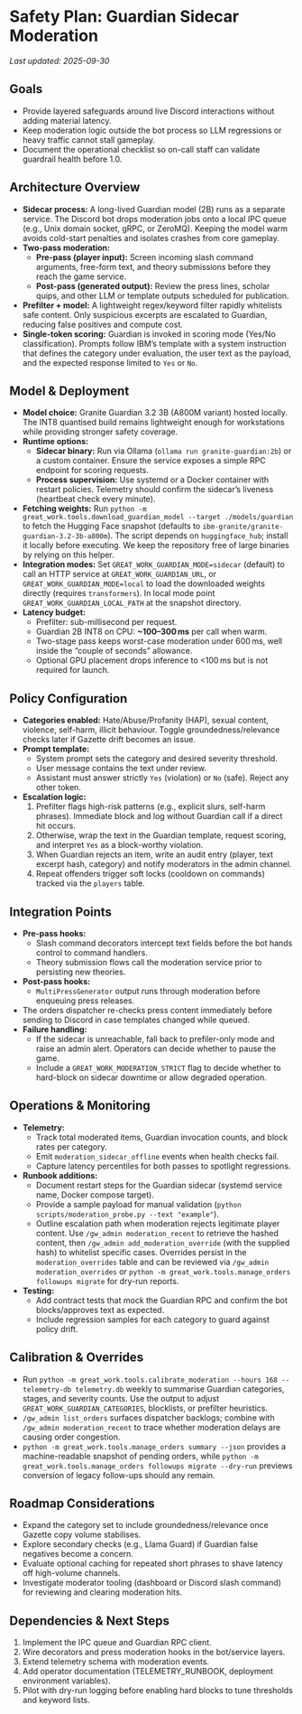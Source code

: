 # Safety Plan: Guardian Sidecar Moderation

_Last updated: 2025-09-30_

## Goals

- Provide layered safeguards around live Discord interactions without adding material latency.
- Keep moderation logic outside the bot process so LLM regressions or heavy traffic cannot stall gameplay.
- Document the operational checklist so on-call staff can validate guardrail health before 1.0.

## Architecture Overview

- **Sidecar process:** A long-lived Guardian model (2B) runs as a separate service. The Discord bot drops moderation jobs onto a local IPC queue (e.g., Unix domain socket, gRPC, or ZeroMQ). Keeping the model warm avoids cold-start penalties and isolates crashes from core gameplay.
- **Two-pass moderation:**
  - **Pre-pass (player input):** Screen incoming slash command arguments, free-form text, and theory submissions before they reach the game service.
  - **Post-pass (generated output):** Review the press lines, scholar quips, and other LLM or template outputs scheduled for publication.
- **Prefilter + model:** A lightweight regex/keyword filter rapidly whitelists safe content. Only suspicious excerpts are escalated to Guardian, reducing false positives and compute cost.
- **Single-token scoring:** Guardian is invoked in scoring mode (Yes/No classification). Prompts follow IBM’s template with a system instruction that defines the category under evaluation, the user text as the payload, and the expected response limited to `Yes` or `No`.

## Model & Deployment

- **Model choice:** Granite Guardian 3.2 3B (A800M variant) hosted locally. The INT8 quantised build remains lightweight enough for workstations while providing stronger safety coverage.
- **Runtime options:**
  - **Sidecar binary:** Run via Ollama (`ollama run granite-guardian:2b`) or a custom container. Ensure the service exposes a simple RPC endpoint for scoring requests.
  - **Process supervision:** Use systemd or a Docker container with restart policies. Telemetry should confirm the sidecar’s liveness (heartbeat check every minute).
- **Fetching weights:** Run `python -m great_work.tools.download_guardian_model --target ./models/guardian` to fetch the Hugging Face snapshot (defaults to `ibm-granite/granite-guardian-3.2-3b-a800m`). The script depends on `huggingface_hub`; install it locally before executing. We keep the repository free of large binaries by relying on this helper.
- **Integration modes:** Set `GREAT_WORK_GUARDIAN_MODE=sidecar` (default) to call an HTTP service at `GREAT_WORK_GUARDIAN_URL`, or `GREAT_WORK_GUARDIAN_MODE=local` to load the downloaded weights directly (requires `transformers`). In local mode point `GREAT_WORK_GUARDIAN_LOCAL_PATH` at the snapshot directory.
- **Latency budget:**
  - Prefilter: sub-millisecond per request.
  - Guardian 2B INT8 on CPU: **~100–300 ms** per call when warm.
  - Two-stage pass keeps worst-case moderation under 600 ms, well inside the “couple of seconds” allowance.
  - Optional GPU placement drops inference to <100 ms but is not required for launch.

## Policy Configuration

- **Categories enabled:** Hate/Abuse/Profanity (HAP), sexual content, violence, self-harm, illicit behaviour. Toggle groundedness/relevance checks later if Gazette drift becomes an issue.
- **Prompt template:**
  - System prompt sets the category and desired severity threshold.
  - User message contains the text under review.
  - Assistant must answer strictly `Yes` (violation) or `No` (safe). Reject any other token.
- **Escalation logic:**
  1. Prefilter flags high-risk patterns (e.g., explicit slurs, self-harm phrases). Immediate block and log without Guardian call if a direct hit occurs.
  2. Otherwise, wrap the text in the Guardian template, request scoring, and interpret `Yes` as a block-worthy violation.
  3. When Guardian rejects an item, write an audit entry (player, text excerpt hash, category) and notify moderators in the admin channel.
  4. Repeat offenders trigger soft locks (cooldown on commands) tracked via the `players` table.

## Integration Points

- **Pre-pass hooks:**
  - Slash command decorators intercept text fields before the bot hands control to command handlers.
  - Theory submission flows call the moderation service prior to persisting new theories.
- **Post-pass hooks:**
  - `MultiPressGenerator` output runs through moderation before enqueuing press releases.
- The orders dispatcher re-checks press content immediately before sending to Discord in case templates changed while queued.
- **Failure handling:**
  - If the sidecar is unreachable, fall back to prefiler-only mode and raise an admin alert. Operators can decide whether to pause the game.
  - Include a `GREAT_WORK_MODERATION_STRICT` flag to decide whether to hard-block on sidecar downtime or allow degraded operation.

## Operations & Monitoring

- **Telemetry:**
  - Track total moderated items, Guardian invocation counts, and block rates per category.
  - Emit `moderation_sidecar_offline` events when health checks fail.
  - Capture latency percentiles for both passes to spotlight regressions.
- **Runbook additions:**
  - Document restart steps for the Guardian sidecar (systemd service name, Docker compose target).
  - Provide a sample payload for manual validation (`python scripts/moderation_probe.py --text "example"`).
  - Outline escalation path when moderation rejects legitimate player content. Use `/gw_admin moderation_recent` to retrieve the hashed content, then `/gw_admin add_moderation_override` (with the supplied hash) to whitelist specific cases. Overrides persist in the `moderation_overrides` table and can be reviewed via `/gw_admin moderation_overrides` or `python -m great_work.tools.manage_orders followups migrate` for dry-run reports.
- **Testing:**
  - Add contract tests that mock the Guardian RPC and confirm the bot blocks/approves text as expected.
  - Include regression samples for each category to guard against policy drift.

## Calibration & Overrides

- Run `python -m great_work.tools.calibrate_moderation --hours 168 --telemetry-db telemetry.db` weekly to summarise Guardian categories, stages, and severity counts. Use the output to adjust `GREAT_WORK_GUARDIAN_CATEGORIES`, blocklists, or prefilter heuristics.
- `/gw_admin list_orders` surfaces dispatcher backlogs; combine with `/gw_admin moderation_recent` to trace whether moderation delays are causing order congestion.
- `python -m great_work.tools.manage_orders summary --json` provides a machine-readable snapshot of pending orders, while `python -m great_work.tools.manage_orders followups migrate --dry-run` previews conversion of legacy follow-ups should any remain.

## Roadmap Considerations

- Expand the category set to include groundedness/relevance once Gazette copy volume stabilises.
- Explore secondary checks (e.g., Llama Guard) if Guardian false negatives become a concern.
- Evaluate optional caching for repeated short phrases to shave latency off high-volume channels.
- Investigate moderator tooling (dashboard or Discord slash command) for reviewing and clearing moderation hits.

## Dependencies & Next Steps

1. Implement the IPC queue and Guardian RPC client.
2. Wire decorators and press moderation hooks in the bot/service layers.
3. Extend telemetry schema with moderation events.
4. Add operator documentation (TELEMETRY_RUNBOOK, deployment environment variables).
5. Pilot with dry-run logging before enabling hard blocks to tune thresholds and keyword lists.
